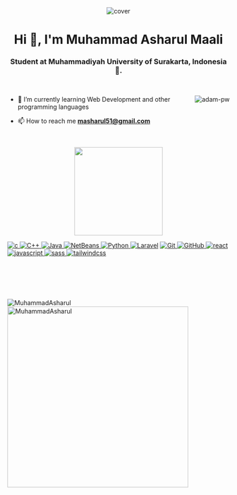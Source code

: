 <div align="center">
<img width="" height = "" src="https://miro.medium.com/max/1444/1*Z5-lWkyzcRB5ahgm9qyxvg.png" alt="cover" />
</div>
<h1 align="center">Hi 👋, I'm Muhammad Asharul Maali</h1>
<h3 align="center">Student at Muhammadiyah University of Surakarta, Indonesia🌟.</h3>

<br>


<p><img align="right" src="https://github.com/Adam-pw/Adam-pw/blob/main/animation_500_kxa883sd.gif" alt="adam-pw" /></p>


- 🌱 I’m currently learning Web Development and other programming languages

- 📫 How to reach me **masharul51@gmail.com**


<br>

<p align='center'>
<img src="https://media.giphy.com/media/TEnXkcsHrP4YedChhA/giphy.gif" width="200" height="200" frameBorder="0" class="giphy-embed" allowFullScreen></img></p>

<p align="left">
<a href="https://www.cprogramming.com/" target="_blank"> <img src="https://img.shields.io/badge/C-00599C?style=for-the-badge&logo=c&logoColor=white" alt="c"/> </a>
<a href="https://isocpp.org/std/the-standard" target="_blank"> <img src="https://img.shields.io/badge/C%2B%2B-00599C?style=for-the-badge&logo=c%2B%2B&logoColor=white" alt="C++"/> </a>
<a href="https://www.java.com" target="_blank"> <img src="https://img.shields.io/badge/Java-ED8B00?style=for-the-badge&logo=java&logoColor=white" alt="Java"/> </a>
<a href="https://netbeans.apache.org/" target="_blank"> <img src="https://img.shields.io/badge/netbeans-1B6AC6?style=for-the-badge&logo=apachenetbeanside&logoColor=white" alt="NetBeans"/> </a>  
<a href="https://www.python.org" target="_blank"> <img src="https://img.shields.io/badge/Python-FFD43B?style=for-the-badge&logo=python&logoColor=darkgreen" alt="Python"/> </a>
<a href="https://laravel.com/" target="_blank"> <img src="https://img.shields.io/badge/Laravel-000000.svg?&style=for-the-badge&logo=PyCharm&logoColor=white" alt="Laravel"/></a>
<a href="https://git-scm.com/" target="_blank"> <img src="https://img.shields.io/badge/GIT-E44C30?style=for-the-badge&logo=git&logoColor=white" alt="Git"/> </a>
<a href="https://github.com/" target="_blank"> <img src="https://img.shields.io/badge/GitHub-100000?style=for-the-badge&logo=github&logoColor=white" alt="GitHub"/>
<a href="https://www.reactjs.org/" target="_blank"> <img src="https://img.shields.io/badge/React-FCC624?style=for-the-badge&logo=react&logoColor=black" alt="react"/> </a>
<a href="https://www.javascript.com/" target="_blank"> <img src="https://img.shields.io/badge/Javascript-F80000?style=for-the-badge&logo=javascript&logoColor=black" alt="javascript"/> </a>
 <a href="https://sass-lang.com/" target="_blank"> <img src="https://img.shields.io/badge/Sass-F80000?style=for-the-badge&logo=sass&logoColor=black" alt="sass"/> </a>
 <a href="https://www.tailwindcss.com/" target="_blank"> <img src="https://img.shields.io/badge/tailwindcss-F80000?style=for-the-badge&logo=tailwindcss&logoColor=black" alt="tailwindcss"/> </a>

<br><br><br><br>
 
<p><img align="left" src="https://github-readme-stats.vercel.app/api/top-langs?username=MuhammadAsharul&show_icons=true&locale=en&layout=compact" alt="MuhammadAsharul" /></p>

<p>&nbsp;<img align="center" src="https://github-readme-stats.vercel.app/api?username=MuhammadAsharul&count_private=true&show_icons=true" alt="MuhammadAsharul" width="410" /></p>

